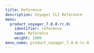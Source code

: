 ```yaml
---
title: Reference
description: Voyager CLI Reference
menu:
  product_voyager_7.0.0-rc.0:
    identifier: reference
    name: Reference
    weight: 1000
menu_name: product_voyager_7.0.0-rc.0
---
```


